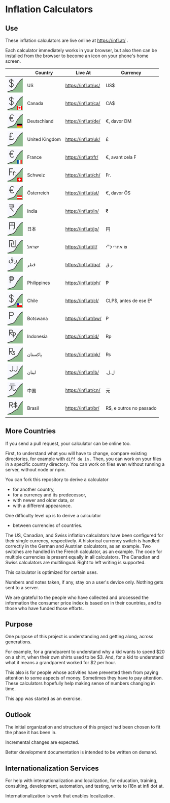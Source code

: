 # Inflation Calculators

## Use

These inflation calculators are live online at
https://infl.at/
.

Each calculator immediately works in your browser,
but also then
can be installed from the browser to become an icon on your phone's home screen.

| &#x2003; | Country | Live At | Currency |
| --- | --- | --- | --- |
| ![US icon](us/inflation-us.svg) | US | https://infl.at/us/ | US$ |
| ![CA icon](ca/inflation-ca.svg) | Canada | https://infl.at/ca/ | CA$ |
| ![DE icon](de/inflation-de.svg) | Deutschland | https://infl.at/de/ | €, davor DM |
| ![UK icon](uk/inflation-uk.svg) | United Kingdom | https://infl.at/uk/ | £ |
| ![FR icon](fr/inflation-fr.svg) | France | https://infl.at/fr/ | €, avant cela F |
| ![CH icon](ch/inflation-ch.svg) | Schweiz | https://infl.at/ch/ | Fr. |
| ![AT icon](at/inflation-at.svg) | Österreich | https://infl.at/at/ | €, davor ÖS |
| ![IN icon](in/inflation-in.svg) | India | https://infl.at/in/ | ₹ |
| ![JP icon](jp/inflation-jp.svg) | 日本 | https://infl.at/jp/ | 円 |
| ![IL icon](il/inflation-il.svg) | ישראל | https://infl.at/il/ | &#x2067;₪ אחרי ל״י&#x2069; |
| ![QA icon](qa/inflation-qa.svg) | قطر | https://infl.at/qa/ | ر.ق |
| ![PH icon](ph/inflation-ph.svg) | Philippines | https://infl.at/ph/ | ₱ |
| ![CL icon](cl/inflation-cl.svg) | Chile | https://infl.at/cl/ | CLP$, antes de ese Eº |
| ![BW icon](bw/inflation-bw.svg) | Botswana | https://infl.at/bw/ | P |
| ![ID icon](id/inflation-id.svg) | Indonesia | https://infl.at/id/ | Rp |
| ![PK icon](pk/inflation-pk.svg) | پاکستان | https://infl.at/pk/ | ₨ |
| ![LB icon](lb/inflation-lb.svg) | لبنان | https://infl.at/lb/ | ⁧ل.ل.⁩ |
| ![CN icon](cn/inflation-cn.svg) | 中国 | https://infl.at/cn/ | 元 |
| ![BR icon](br/inflation-br.svg) | Brasil | https://infl.at/br/ | R$, e outros no passado |

## More Countries

If you send a pull request, your calculator can be online too.

First, to understand what you will have to change, compare existing directories,
for example with `diff de in` .
Then, you can work on your files in a specific country directory.
You can work on files even without running a server, without node or npm.

You can fork this repository to derive a calculator

- for another country,
- for a currency and its predecessor,
- with newer and older data, or
- with a different appearance.

One difficulty level up is to derive a calculator

- between currencies of countries.

The US, Canadian, and Swiss inflation calculators have been configured for their
single currency, respectively.
A historical currency switch is handled correctly in the German and Austrian
calculators, as an example.
Two switches are handled in the French calculator, as an example.
The code for multiple currencies is present equally in all calculators.
The Canadian and Swiss calculators are multilingual.
Right to left writing is supported.

This calculator is optimized for certain uses.

Numbers and notes taken, if any, stay on a user's device only.
Nothing gets sent to a server.

We are grateful to the people who have collected and processed the
information the consumer price index is based on in their countries,
and to those who have funded those efforts.

## Purpose

One purpose of this project is understanding and getting along,
across generations.

For example,
for a grandparent to understand why a kid wants to spend $20 on a shirt,
when their own shirts used to be $3.
And, for a kid to understand what it means a grandparent worked for $2 per hour.

This also is for people whose activities have prevented them from
paying attention to some aspects of money.
Sometimes they have to pay attention.
These calculators hopefully help making sense of numbers changing in time.

This app was started as an exercise.

## Outlook

The initial organization and structure of this project had been chosen to fit
the phase it has been in.

Incremental changes are expected.

Better development documentation is intended to be written on demand.

## Internationalization Services

For help with internationalization and localization,
for education, training, consulting, development, automation, and testing,
write to i18n at infl dot at.

Internationalization is work that enables localization.
